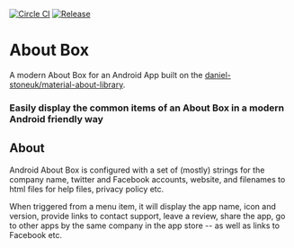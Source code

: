 [![Circle CI](https://circleci.com/gh/eggheadgames/android-about-box.svg?style=svg)](https://circleci.com/gh/eggheadgames/android-about-box)
[![Release](https://jitpack.io/v/eggheadgames/android-about-box.svg)](https://jitpack.io/#eggheadgames/android-about-box)

# About Box
A modern About Box for an Android App built on the [daniel-stoneuk/material-about-library](https://github.com/daniel-stoneuk/material-about-library).

### Easily display the common items of an About Box in a modern Android friendly way

## About

Android About Box is configured with a set of (mostly) strings for the company name, twitter and Facebook accounts, website, and filenames to html files for help files, privacy policy etc.  

When triggered from a menu item, it will display the app name, icon and version, provide links to contact support, leave a review, share the app, go to other apps by the same company in the app store -- as well as links to Facebook etc.


